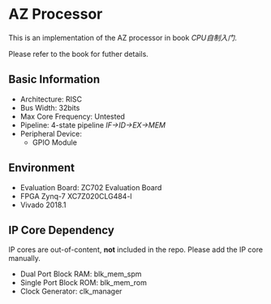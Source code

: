# AZ Processor

This is an implementation of the AZ processor in book *CPU自制入门*.

Please refer to the book for futher details.

## Basic Information

- Architecture: RISC
- Bus Width: 32bits
- Max Core Frequency: Untested
- Pipeline: 4-state pipeline *IF->ID->EX->MEM*
- Peripheral Device:
  - GPIO Module
  
## Environment

- Evaluation Board: ZC702 Evaluation Board
- FPGA Zynq-7 XC7Z020CLG484-l
- Vivado 2018.1

## IP Core Dependency

IP cores are out-of-content, **not** included in the repo. Please add the IP core manually.

- Dual Port Block RAM: blk_mem_spm
- Single Port Block ROM: blk_mem_rom
- Clock Generator: clk_manager
